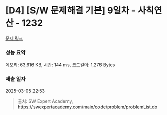 # [D4] [S/W 문제해결 기본] 9일차 - 사칙연산 - 1232 

[문제 링크](https://swexpertacademy.com/main/code/problem/problemDetail.do?contestProbId=AV141J8KAIcCFAYD) 

### 성능 요약

메모리: 63,616 KB, 시간: 144 ms, 코드길이: 1,276 Bytes

### 제출 일자

2025-03-05 22:53



> 출처: SW Expert Academy, https://swexpertacademy.com/main/code/problem/problemList.do